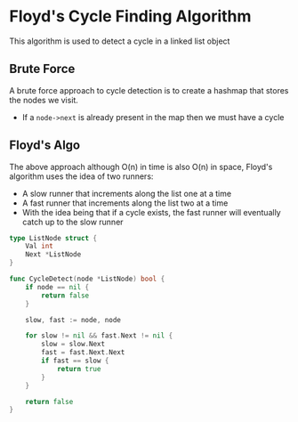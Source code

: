 # Floyd's Cycle Finding Algorithm
This algorithm is used to detect a cycle in a linked list object

## Brute Force
A brute force approach to cycle  detection is to create a hashmap that stores the nodes we visit.
- If a `node->next` is already present in the map then we must have a cycle

## Floyd's Algo
The above approach although O(n) in time is also O(n) in space, Floyd's algorithm uses the idea of two runners:
- A slow runner that increments along the list one at a time
- A fast runner that increments along the list two at a time
- With the idea being that if a cycle exists, the fast runner will eventually catch up to the slow runner

```Go
type ListNode struct {
    Val int
    Next *ListNode
}

func CycleDetect(node *ListNode) bool {
    if node == nil {
        return false
    }

    slow, fast := node, node

    for slow != nil && fast.Next != nil {
        slow = slow.Next
        fast = fast.Next.Next
        if fast == slow {
            return true
        }
    }

    return false
}
```
